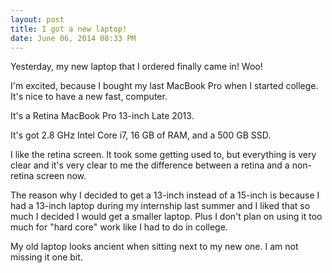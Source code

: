```yaml
---
layout: post
title: I got a new laptop!
date: June 06, 2014 08:33 PM
---
```


Yesterday, my new laptop that I ordered finally came in! Woo!

I'm excited, because I bought my last MacBook Pro when I started college. It's nice to have a new fast, computer.

It's a Retina MacBook Pro 13-inch Late 2013.

It's got 2.8 GHz Intel Core i7, 16 GB of RAM, and a 500 GB SSD.

I like the retina screen. It took some getting used to, but everything is very clear and it's very clear to me the difference
between a retina and a non-retina screen now.

The reason why I decided to get a 13-inch instead of a 15-inch is because I had a 13-inch laptop during my internship
last summer and I liked that so much I decided I would get a smaller laptop. Plus I don't plan on using it too much
for "hard core" work like I had to do in college.

My old laptop looks ancient when sitting next to my new one. I am not missing it one bit.
